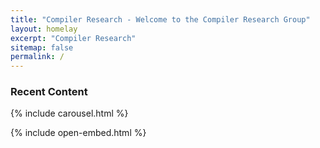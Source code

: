 ```yaml
---
title: "Compiler Research - Welcome to the Compiler Research Group"
layout: homelay
excerpt: "Compiler Research"
sitemap: false
permalink: /
---
```



### Recent Content

{% include carousel.html %}

{% include open-embed.html %}
